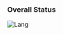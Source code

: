 ### Overall Status  
![Lang](https://github-readme-stats.vercel.app/api/top-langs/?username=Rosemoe&layout=compact&title_color=990000&hide=javascript,html,css) 

